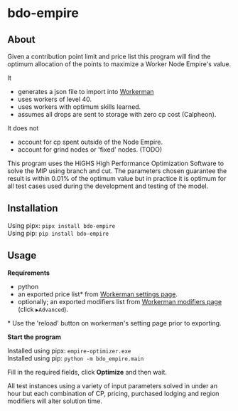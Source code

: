 # bdo-empire

## About

Given a contribution point limit and price list this program will find the
optimum allocation of the points to maximize a Worker Node Empire's value.

It
  - generates a json file to import into [Workerman][workerman]
  - uses workers of level 40.
  - uses workers with optimum skills learned.
  - assumes all drops are sent to storage with zero cp cost (Calpheon).

It does not
  - account for cp spent outside of the Node Empire.
  - account for grind nodes or 'fixed' nodes. (TODO)

This program uses the HiGHS High Performance Optimization Software to solve
the MIP using branch and cut. The parameters chosen guarantee the result is
within 0.01% of the optimum value but in practice it is optimum for all test
cases used during the development and testing of the model.

## Installation

Using pipx: `pipx install bdo-empire`  
Using pip: `pip install bdo-empire`

## Usage

**Requirements**
  - python
  - an exported price list* from [Workerman settings page][settings].
  - optionally; an exported modifiers list from [Workerman modifiers page][modifiers]
    (click `▶Advanced`).

\* Use the 'reload' button on workerman's setting page prior to exporting.

**Start the program**

Installed using pipx: `empire-optimizer.exe`  
Installed using pip: `python -m bdo_empire.main`


Fill in the required fields, click **Optimize** and then wait.

All test instances using a variety of input parameters solved in under an hour
but each combination of CP, pricing, purchased lodging and region modifiers
will alter solution time.


[workerman]:https://shrddr.github.io/workerman
[settings]:https://shrddr.github.io/workerman/settings
[modifiers]:https://shrddr.github.io/workerman/modifiers
[release]:https://github.com/thell/bdo-empire/releases/latest
